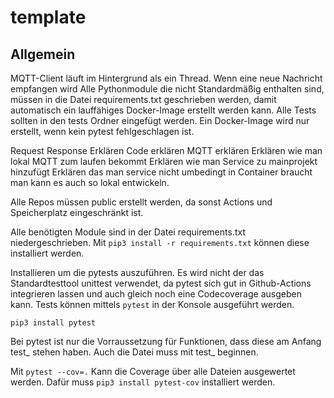 # template 

## Allgemein
MQTT-Client läuft im Hintergrund als ein Thread. Wenn eine neue Nachricht empfangen wird 
Alle Pythonmodule die nicht Standardmäßig enthalten sind, müssen in die Datei requirements.txt geschrieben werden, damit automatisch ein lauffähiges Docker-Image erstellt werden kann. Alle Tests sollten in den tests Ordner eingefügt werden. Ein Docker-Image wird nur erstellt, wenn kein pytest fehlgeschlagen ist. 

Request Response Erklären
Code erklären
MQTT erklären
Erklären wie man lokal MQTT zum laufen bekommt
Erklären wie man Service zu mainprojekt hinzufügt
Erklären das man service nicht umbedingt in Container braucht man kann es auch so lokal entwickeln.

Alle Repos müssen public erstellt werden, da sonst Actions und Speicherplatz eingeschränkt ist.

Alle benötigten Module sind in der Datei requirements.txt niedergeschrieben.
Mit `pip3 install -r requirements.txt` können diese installiert werden.

Installieren um die pytests auszuführen. Es wird nicht der das Standardtesttool unittest verwendet, da pytest sich gut in Github-Actions integrieren lassen und auch gleich noch eine Codecoverage ausgeben kann.
Tests können mittels `pytest` in der Konsole ausgeführt werden.

`pip3 install pytest`

Bei pytest ist nur die Vorraussetzung für Funktionen, dass diese am Anfang test_ stehen haben.
Auch die Datei muss mit test_ beginnen.

Mit `pytest --cov=.` Kann die Coverage über alle Dateien ausgewertet werden. Dafür muss `pip3 install pytest-cov` installiert werden.
